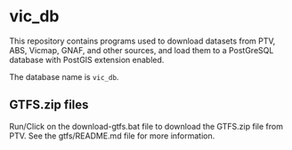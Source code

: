 # vic_db

This repository contains programs used to download datasets from PTV, ABS, Vicmap, GNAF, and other sources, and load them to a PostGreSQL database with PostGIS extension enabled. 

The database name is `vic_db`.

## GTFS.zip files

Run/Click on the download-gtfs.bat file to download the GTFS.zip file from PTV. See the gtfs/README.md file for more information.